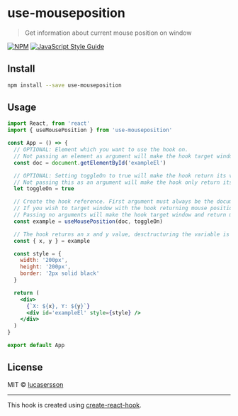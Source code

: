 # use-mouseposition

> Get information about current mouse position on window

[![NPM](https://img.shields.io/npm/v/use-mouseposition.svg)](https://www.npmjs.com/package/use-mouseposition) [![JavaScript Style Guide](https://img.shields.io/badge/code_style-standard-brightgreen.svg)](https://standardjs.com)

## Install

```bash
npm install --save use-mouseposition
```

## Usage

```jsx
import React, from 'react'
import { useMousePosition } from 'use-mouseposition'

const App = () => {
  // OPTIONAL: Element which you want to use the hook on.
  // Not passing an element as argument will make the hook target window.
  const doc = document.getElementById('exampleEl')

  // OPTIONAL: Setting toggleOn to true will make the hook return its values on mouse movement.
  // Not passing this as an argument will make the hook only return its values when the user holds down the left mousebutton.
  let toggleOn = true

  // Create the hook reference. First argument must always be the document to target the hook on.
  // If you wish to target window with the hook returning mouse position on toggle, set first argument to be window and second argument a true boolean.
  // Passing no arguments will make the hook target window and return mouse position on hold.
  const example = useMousePosition(doc, toggleOn)

  // The hook returns an x and y value, desctructuring the variable is optional.
  const { x, y } = example

  const style = {
    width: '200px',
    height: '200px',
    border: '2px solid black'
  }

  return (
    <div>
      {`X: ${x}, Y: ${y}`}
      <div id='exampleEl' style={style} />
    </div>
  )
}

export default App
```

## License

MIT © [lucasersson](https://github.com/lucasersson)

---

This hook is created using [create-react-hook](https://github.com/hermanya/create-react-hook).
